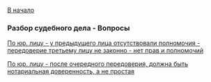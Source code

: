[В начало](/docs/index.md)

### Разбор судебного дела - Вопросы

[По юр. лицу - у предыдущего лица отсутствовали полномочия - передоверие третьему лицу не законно - нет прав и полномочий](./narushenie-01-u-predydushego-lica-otsutstvovali-polnomochia-peredoveriya-3mu-licu-ne-zakonno-net-prav-i-polnomochiy/about.md)

[По юр. лицу - после очередного передоверия, должна быть нотариальная доверенность, а не простая](./narushenie-02-posle-ocherednogo-peredoveriya-dolzhna-byt-notarialnaya-doverennost-a-ne-prostaya/about.md)
